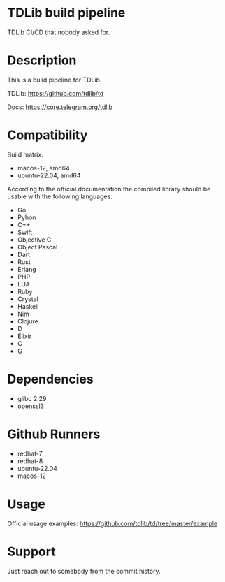 # TDLib build pipeline

TDLib CI/CD that nobody asked for.

# Description

This is a build pipeline for TDLib.

TDLib: https://github.com/tdlib/td

Docs: https://core.telegram.org/tdlib

# Compatibility

Build matrix:
* macos-12, amd64
* ubuntu-22.04, amd64

According to the official documentation the compiled library should be usable with the following languages:
* Go
* Pyhon
* C++
* Swift
* Objective C
* Object Pascal
* Dart
* Rust
* Erlang
* PHP
* LUA
* Ruby
* Crystal
* Haskell
* Nim
* Clojure
* D
* Elixir
* C
* G

# Dependencies

* glibc 2.29
* openssl3

# Github Runners

* redhat-7
* redhat-8
* ubuntu-22.04
* macos-12

# Usage

Official usage examples: https://github.com/tdlib/td/tree/master/example

# Support

Just reach out to somebody from the commit history.

